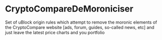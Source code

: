 # CryptoCompareDeMoroniciser
Set of uBlock origin rules which attempt to remove the moronic elements of the CryptoCompare website [ads, forum, guides, so-called news, etc] and just leave the latest price charts and you portfolio
